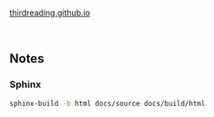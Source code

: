 <br>

[thirdreading.github.io](https://www.thirdreading.github.io)

<br>

## Notes

### Sphinx

```bash
sphinx-build -b html docs/source docs/build/html
```

<br>
<br>

<br>
<br>

<br>
<br>

<br>
<br>
